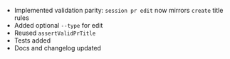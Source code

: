- Implemented validation parity: `session pr edit` now mirrors `create` title rules
- Added optional `--type` for edit
- Reused `assertValidPrTitle`
- Tests added
- Docs and changelog updated
